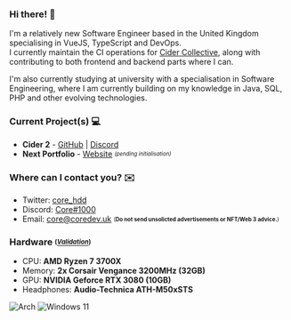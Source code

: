 [tw]: https://twitter.com/core_hdd
[disc]: https://discord.com/users/546426958465073163
[mail]: mailto:core@coredev-uk

<!-- Projects -->
[c-disc]: https://discord.gg/applemusic
[c1]: https://github.com/ciderapp/Cider
[org]: https://github.com/ciderapp
[next]: https://coredev.uk

### Hi there! 👋
I'm a relatively new Software Engineer based in the United Kingdom specialising in VueJS, TypeScript and DevOps. <br>
I currently maintain the CI operations for [Cider Collective][org], along with contributing to both frontend and backend parts where I can.

I'm also currently studying at university with a specialisation in Software Engineering, where I am currently building on my knowledge in Java, SQL, PHP and other evolving technologies.  

### Current Project(s) 💻
+ **Cider 2** - [GitHub][c1] | [Discord][c-disc]
+ **Next Portfolio** - [Website][next] <sub><sup>*(pending initialisation)*</sup></sub>

### Where can I contact you? ✉️
+ Twitter: [core_hdd][tw]
+ Discord: [Core#1000][disc]
+ Email: [core@coredev.uk][mail] <sub><sup>(**Do not send unsolicted advertisements or NFT/Web 3 advice.**)</sub></sup>

### Hardware <sub><sup>(*[Validation](http://www.3dmark.com/spy/32081645)*)</sup></sub>
* CPU: **AMD Ryzen 7 3700X**
* Memory: **2x Corsair Vengance 3200MHz (32GB)**
* GPU: **NVIDIA Geforce RTX 3080 (10GB)**
* Headphones: **Audio-Technica ATH-M50xSTS**

![Arch](https://img.shields.io/badge/Arch%20Linux-1793D1?logo=arch-linux&logoColor=fff&style=for-the-badge) 
![Windows 11](https://img.shields.io/badge/Windows%2011-%230079d5.svg?style=for-the-badge&logo=Windows%2011&logoColor=white)

<!-- tyvm crypto :) -->
